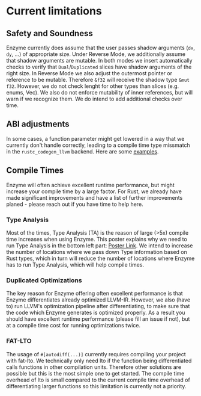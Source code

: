 # Current limitations
 

## Safety and Soundness
Enzyme currently does assume that the user passes shadow arguments (`dx`, `dy`, ...) of appropriate size. 
Under Reverse Mode, we additionally assume that shadow arguments are mutable. 
In both modes we insert automatically checks to verify that `Dual`/`Duplicated` slices have shadow arguments of the right size.
In Reverse Mode we also adjust the outermost pointer or reference to be mutable. Therefore `&f32` will receive the shadow type `&mut f32`.
However, we do not check lenght for other types than slices (e.g. enums, Vec). We also do not enforce mutability of inner references, but will warn if we recognize them.
We do intend to add additional checks over time.

## ABI adjustments
In some cases, a function parameter might get lowered in a way that we currently don't handle correctly,
leading to a compile time type missmatch in the `rustc_codegen_llvm` backend. Here are some [examples](https://github.com/EnzymeAD/rust/issues/105).

## Compile Times
Enzyme will often achieve excellent runtime performance, but might increase your compile time by a large factor. 
For Rust, we already have made significant improvements and have a list of further improvements planed - please reach out if you have time to help here.

### Type Analysis
Most of the times, Type Analysis (TA) is the reason of large (>5x) compile time increases when using Enzyme. 
This poster explains why we need to run Type Analysis in the bottom left part: [Poster Link](https://c.wsmoses.com/posters/Enzyme-llvmdev.pdf).
We intend to increase the number of locations where we pass down Type information based on Rust types, 
which in turn will reduce the number of locations where Enzyme has to run Type Analysis, which will help compile times.

### Duplicated Optimizations
The key reason for Enzyme offering often excellent performance is that Enzyme differentiates already optimized LLVM-IR. 
However, we also (have to) run LLVM's optimization pipeline after differentiating, to make sure that the code which Enzyme generates is optimized properly. 
As a result you should have excellent runtime performance (please fill an issue if not), but at a compile time cost for running optimizations twice.

### FAT-LTO 
The usage of `#[autodiff(...)]` currently requires compiling your project with fat-lto. 
We technically only need lto if the function being differentiated calls functions in other compilation units. 
Therefore other solutions are possible but this is the most simple one to get started. 
The compile time overhead of lto is small compared to the current compile time overhead of differentiating larger functions so this limitation is currently not a priority.
